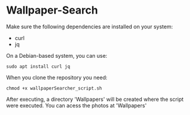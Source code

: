 # Wallpaper-Search

Make sure the following dependencies are installed on your system:

- curl
- jq

On a Debian-based system, you can use:

    sudo apt install curl jq

When you clone the repository you need:

    chmod +x wallpaperSearcher_script.sh

After executing, a directory 'Wallpapers' will be created where the script were executed.
You can acess the photos at 'Wallpapers'

